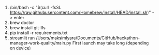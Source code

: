 1. /bin/bash -c "$(curl -fsSL https://raw.githubusercontent.com/Homebrew/install/HEAD/install.sh)" -> enter
2. brew doctor
3. brew install git-lfs
4. pip install -r requirements.txt
5. streamlit run /Users/maksimlyara/Documents/GitHub/hackathon-manager-work-quality/main.py
First launch may take long (depending on device)
